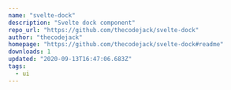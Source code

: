 ```yaml
---
name: "svelte-dock"
description: "Svelte dock component"
repo_url: "https://github.com/thecodejack/svelte-dock"
author: "thecodejack"
homepage: "https://github.com/thecodejack/svelte-dock#readme"
downloads: 1
updated: "2020-09-13T16:47:06.683Z"
tags: 
  - ui
---
```

